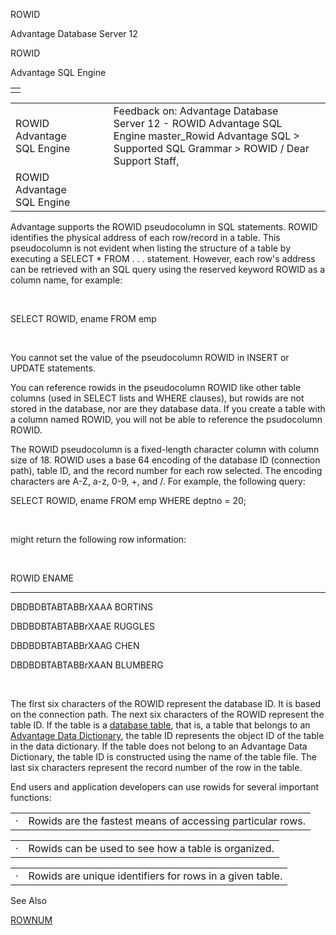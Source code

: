 ROWID




Advantage Database Server 12  

ROWID

Advantage SQL Engine

|  |
| --- |
|  |

|  |  |  |  |  |
| --- | --- | --- | --- | --- |
| ROWID  Advantage SQL Engine |  |  | Feedback on: Advantage Database Server 12 - ROWID Advantage SQL Engine master\_Rowid Advantage SQL > Supported SQL Grammar > ROWID / Dear Support Staff, |  |
| ROWID  Advantage SQL Engine |  |  |  |  |

Advantage supports the ROWID pseudocolumn in SQL statements. ROWID identifies the physical address of each row/record in a table. This pseudocolumn is not evident when listing the structure of a table by executing a SELECT \* FROM . . . statement. However, each row's address can be retrieved with an SQL query using the reserved keyword ROWID as a column name, for example:

 

SELECT ROWID, ename FROM emp

 

You cannot set the value of the pseudocolumn ROWID in INSERT or UPDATE statements.

You can reference rowids in the pseudocolumn ROWID like other table columns (used in SELECT lists and WHERE clauses), but rowids are not stored in the database, nor are they database data. If you create a table with a column named ROWID, you will not be able to reference the psudocolumn ROWID.

The ROWID pseudocolumn is a fixed-length character column with column size of 18. ROWID uses a base 64 encoding of the database ID (connection path), table ID, and the record number for each row selected. The encoding characters are A-Z, a-z, 0-9, +, and /. For example, the following query:

SELECT ROWID, ename FROM emp WHERE deptno = 20;

 

might return the following row information:

 

ROWID ENAME

------------------ ----------

DBDBDBTABTABBrXAAA BORTINS

DBDBDBTABTABBrXAAE RUGGLES

DBDBDBTABTABBrXAAG CHEN

DBDBDBTABTABBrXAAN BLUMBERG

 

The first six characters of the ROWID represent the database ID. It is based on the connection path. The next six characters of the ROWID represent the table ID. If the table is a [database table](javascript:hhpopuplink.TextPopup(popid_484727561X,FontFace,-1,-1,-1,-1)), that is, a table that belongs to an [Advantage Data Dictionary](master_advantage_data_dictionary.htm), the table ID represents the object ID of the table in the data dictionary. If the table does not belong to an Advantage Data Dictionary, the table ID is constructed using the name of the table file. The last six characters represent the record number of the row in the table.

End users and application developers can use rowids for several important functions:

|  |  |
| --- | --- |
| · | Rowids are the fastest means of accessing particular rows. |

|  |  |
| --- | --- |
| · | Rowids can be used to see how a table is organized. |

|  |  |
| --- | --- |
| · | Rowids are unique identifiers for rows in a given table. |

See Also

[ROWNUM](master_rownum.htm)